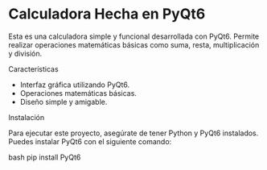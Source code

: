 # Calculadora Hecha en PyQt6

Esta es una calculadora simple y funcional desarrollada con PyQt6. Permite realizar operaciones matemáticas básicas como suma, resta, multiplicación y división.

Características

- Interfaz gráfica utilizando PyQt6.
- Operaciones matemáticas básicas.
- Diseño simple y amigable.

Instalación

Para ejecutar este proyecto, asegúrate de tener Python y PyQt6 instalados. Puedes instalar PyQt6 con el siguiente comando:

bash
pip install PyQt6
